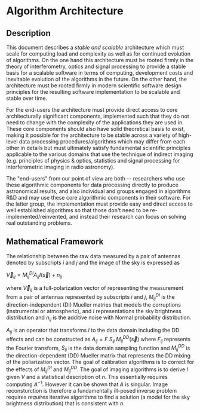 # Algorithm Architecture
## Description

This document describes a _stable and scalable_ architecture which
must scale for computing load and complexity as well as for continued
evolution of algorithms.  On the one hand this architecture must be
rooted firmly in the theory of interferometry, optics and signal
processing to provide a stable basis for a scalable software in terms
of computing, development costs and inevitable evolution of the
algorithms in the future.  On the other hand, the architecture must be
rooted firmly in modern scientific software design principles for the
resulting software implementation to be scalable and stable over time.

For the end-users the architecture must provide direct access to core
architecturally significant components, implemented such that they do
not need to change with the complexity of the applications they are
used in.  These core components should also have solid theoretical
basis to exist, making it possible for the architecture to be stable
across a variety of high-level data processing procedures/algorithms
which may differ from each other in details but must ultimately
satisfy fundamental scientific principles applicable to the various
domains that use the technique of indirect imaging (e.g. principles of
physics & optics, statistics and signal processing for interferometric
imaging in radio astronomy).

The "end-users" from our point of view are both -- researchers who use
these algorithmic components for data processing directly to produce
astronomical results, and also individual and groups engaged in
algorithms R&D and may use these core algorithmic components in their
software.  For the latter group, the implementation must provide easy
and direct access to well established algorithms so that those don't
need to be re-implemented/reinvented, and instead their research can
focus on solving real outstanding problems.

## Mathematical Framework

The relationship between the raw data measured by a pair of antennas
denoted by subscripts $i$ and $j$ and the image of the sky is
expressed as

$\vec V_{ij} = M^{DI}_ {ij} A_{ij} I( \vec s ) + n_{ij}$
 

where $\vec V_{ij}$ is a full-polarization vector of representing the
measurement from a pair of antennas represented by subscripts $i$ and $j$, $M^{DI}_ {ij}$ is the direction-independent (DI) Mueller matries that models the corruptions (instrumental or atmospheric), and $I$ representations the sky brightness distribution and $n_{ij}$ is the additive noise with Normal probability distribution.  

$A_{ij}$ is an operator that transforms $I$ to the data domain including the DD effects and can be constructed as $A_{ij}=F~S_{ij} ~ M^{DD}_ {ij}(\vec s)$ where $F_{ij}$ represents the Fourier transform, $S_{ij}$ is the data domain sampling function and $M^{DD}_ {ij}$ is the direction-dependent (DD) Mueller matrix that represents the DD mixing of the poliarization vector.  The goal of calibration algorithms is to correct for the effects of $M^{DI}_ {ij}$ and $M^{DD}_ {ij}$. The goal of imaging algorithms is to derive $I$ given $V$ and a statistical description of $n$.  This essentially requires computing $A^{-1}$. However it can be shown that $A$ is singular. Image reconsturction is therefore a fundamentally ill-posed inverse problem requires _requires_ iterative algorithms to find a solution (a model for the sky brightness distribution) that is consistent with $n$.
